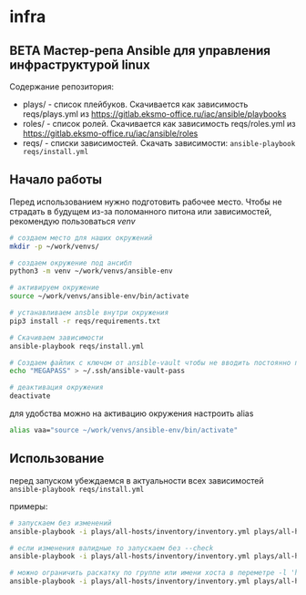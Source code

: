 # infra


## BETA Мастер-репа Ansible для управления инфраструктурой linux 

Содержание репозитория:

- plays/ - список плейбуков. Скачивается как зависимость reqs/plays.yml из https://gitlab.eksmo-office.ru/iac/ansible/playbooks 
- roles/ - список ролей. Скачивается как зависимость reqs/roles.yml из https://gitlab.eksmo-office.ru/iac/ansible/roles
- reqs/ - списки зависимостей. Скачать зависимости: ```ansible-playbook reqs/install.yml```


## Начало работы

Перед использованием нужно подготовить рабочее место. Чтобы не страдать в будущем из-за поломанного питона или зависимостей, рекомендую пользоваться *venv*

```bash
# создаем место для наших окружений
mkdir -p ~/work/venvs/

# создаем окружение под ансибл
python3 -m venv ~/work/venvs/ansible-env

# активируем окружение
source ~/work/venvs/ansible-env/bin/activate

# устанавливаем ansble внутри окружения
pip3 install -r reqs/requirements.txt

# Скачиваем зависимости
ansible-playbook reqs/install.yml

# Создаем файлик с ключом от ansible-vault чтобы не вводить постоянно пароль при запуске плейбуков
echo "MEGAPASS" > ~/.ssh/ansible-vault-pass

# деактивация окружения
deactivate
```

для удобства можно на активацию окружения настроить alias
```bash
alias vaa="source ~/work/venvs/ansible-env/bin/activate"
```

## Использование

перед запуском убеждаемся в актуальности всех зависимостей ```ansible-playbook reqs/install.yml```

примеры:
```bash
# запускаем без изменений
ansible-playbook -i plays/all-hosts/inventory/inventory.yml plays/all-hosts/main.yml --check

# если изменения валидные то запускаем без --check
ansible-playbook -i plays/all-hosts/inventory/inventory.yml plays/all-hosts/main.yml

# можно ограничить раскатку по группе или имени хоста в переметре -l 'host1,host2' или -l 'group1,group2'
ansible-playbook -i plays/all-hosts/inventory/inventory.yml plays/all-hosts/main.yml -l 'co-test-sergey'
```
